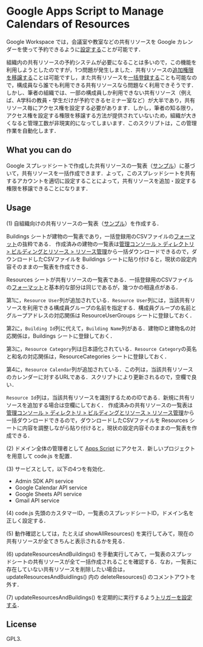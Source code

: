 # Google Apps Script to Manage Calendars of Resources

Google Workspace では，会議室や教室などの共有リソースを Google カレンダーを使って予約できるように[設定する](https://support.google.com/a/answer/1686462)ことが可能です．

組織内の共有リソースの予約システムが必要になることは多いので，この機能を利用しようとしたのですが，1つ問題が発生しました．共有リソースの[追加権限を移譲する](https://workspaceupdates.googleblog.com/2021/02/new-calendar-admin-privilege-hierarchy.html)ことは可能ですし，また共有リソースを[一括登録する](https://support.google.com/a/answer/1033925)ことも可能なので，構成員なら誰でも利用できる共有リソースなら問題なく利用できそうです．しかし、筆者の組織では、一部の構成員しか利用できない共有リソース（例えば、A学科の教員・学生だけが予約できるセミナー室など）が大半であり，共有リソース毎にアクセス権を設定する必要があります．しかし，筆者の知る限り，アクセス権を設定する権限を移譲する方法が提供されていないため，組織が大きくなると管理工数が非現実的になってしまいます．このスクリプトは，この管理作業を自動化します．

## What you can do

Google スプレッドシートで作成した共有リソースの一覧表（[サンプル](https://docs.google.com/spreadsheets/d/17B878jFYrAdxMbcGf4YNSYkKGNZOeRGaXIUuZQRMuds/edit?usp=sharing)）に基づいて，共有リソースを一括作成できます．よって，このスプレッドシートを共有するアカウントを適切に設定することによって，共有リソースを追加・設定する権限を移譲できることになります．

## Usage

(1) 自組織向けの共有リソースの一覧表（[サンプル](https://docs.google.com/spreadsheets/d/17B878jFYrAdxMbcGf4YNSYkKGNZOeRGaXIUuZQRMuds/edit?usp=sharing)）を作成する．

Buildings シートが建物の一覧表であり，一括登録用のCSVファイルの[フォーマット](https://support.google.com/a/answer/1033925#calendar-format)の抜粋である．
作成済みの建物の一覧表は[管理コンソール > ディレクトリ > ビルディングとリソース > リソース管理](https://admin.google.com/ac/calendarresources/buildings)から一括ダウンロードできるので，ダウンロードしたCSVファイルを Buildings シートに貼り付けると，現状の設定内容そのままの一覧表を作成できる．

Resources シートが共有リソースの一覧表である．一括登録用のCSVファイルの[フォーマット](https://support.google.com/a/answer/1033925#calendar-format)と基本的な部分は同じであるが，幾つかの相違点がある．

第1に，`Resource User`列が追加されている．`Resource User`列には，当該共有リソースを利用できる構成員グループの名前を指定する．構成員グループの名前とグループアドレスの対応関係は ResourceUserGroups シートに登録しておく．

第2に，`Building Id`列に代えて，`Building Name`列がある．建物IDと建物名の対応関係は，Buildings シートに登録しておく．

第3に，`Resource Category`列は日本語化されている．`Resource Category`の英名と和名の対応関係は，ResourceCategories シートに登録しておく．

第4に，`Resource Calendar`列が追加されている．この列は，当該共有リソースのカレンダーに対するURLである．スクリプトにより更新されるので，空欄で良い．

`Resource Id`列は，当該共有リソースを識別するためのIDである．新規に共有リソースを追加する場合は空欄にしておく．
作成済みの共有リソースの一覧表は[管理コンソール > ディレクトリ > ビルディングとリソース > リソース管理](https://admin.google.com/ac/calendarresources/resources)から一括ダウンロードできるので，ダウンロードしたCSVファイルを Resources シートに内容を調整しながら貼り付けると，現状の設定内容そのままの一覧表を作成できる．

(2) ドメイン全体の管理者として [Apps Script](https://script.google.com) にアクセス．新しいプロジェクトを用意して code.js を配置．

(3) サービスとして，以下の4つを有効化．

 * Admin SDK API service
 * Google Calendar API service
 * Google Sheets API service
 * Gmail API service

(4) code.js 先頭のカスタマーID，一覧表のスプレッドシートID，ドメイン名を正しく設定する．

(5) 動作確認としては，たとえば showAllResources() を実行してみて，現在の共有リソースが全てきちんと表示されるかを見る．

(6) updateResourcesAndBuildings() を手動実行してみて，一覧表のスプレッドシートの共有リソースが全て一括作成されることを確認する．なお，一覧表に存在していない共有リソースを削除したい場合は，updateResourcesAndBuidlings() 内の deleteResources() のコメントアウトを外す．

(7) updateResourcesAndBuildings() を定期的に実行するよう[トリガーを設定する](https://developers.google.com/apps-script/guides/triggers/installable)．

## License

GPL3.
